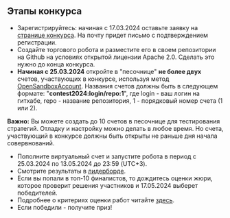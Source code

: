 ## Этапы конкурса 

- Зарегистрируйтесь: начиная с 17.03.2024 оставьте заявку на [странице конкурса](https://meetup.tinkoff.ru/event/tinkoff-invest-robot-contest/). На почту придет письмо с подтверждением регистрации.
- Создайте торгового робота и разместите его в своем репозитории на Github на условиях открытой лицензии Apache 2.0. Сделать это нужно до конца конкурса.
- **Начиная с 25.03.2024** откройте в "песочнице" **не более двух** счетов, участвующих в конкурсе, используя метод [OpenSandboxAccount](https://russianinvestments.github.io/investAPI/sandbox/#opensandboxaccount). 
Названия счетов должны быть в следующем формате: "**contest2024:login/repo:1**", где login - ваш логин на гитхабе, repo - название репозитория, 1 - порядковый номер счета (1 или 2).

**Важно:** Вы можете создать до 10 счетов в песочнице для тестирования стратегий. Отладку и настройку можно делать в любое время.
Но счета, участвующий в конкурсе должны быть открыты не раньше дня начала совервнований.

- Пополните виртуальный счет и запустите робота в период с 25.03.2024 по 13.05.2024 до 23:59 (UTC+3).
- Смотрите результаты в [лидерборде](/2024/results). 
- Если вы попали в топ-10 финалистов, то дождитесь оценки жюри, которое проверит решения участников и 17.05.2024 выберет победителей.
- Подробнее о критериях оценки работ читайте [здесь](https://github.com/InvestContest/2024/blob/main/score.md). 
- Если победили - получите приз! 
